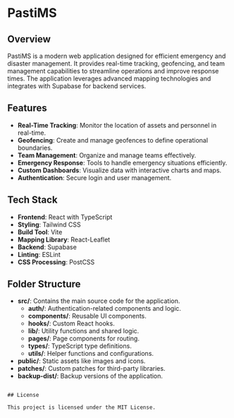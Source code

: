 # PastiMS

## Overview

PastiMS is a modern web application designed for efficient emergency and disaster management. It provides real-time tracking, geofencing, and team management capabilities to streamline operations and improve response times. The application leverages advanced mapping technologies and integrates with Supabase for backend services.

## Features

- **Real-Time Tracking**: Monitor the location of assets and personnel in real-time.
- **Geofencing**: Create and manage geofences to define operational boundaries.
- **Team Management**: Organize and manage teams effectively.
- **Emergency Response**: Tools to handle emergency situations efficiently.
- **Custom Dashboards**: Visualize data with interactive charts and maps.
- **Authentication**: Secure login and user management.

## Tech Stack

- **Frontend**: React with TypeScript
- **Styling**: Tailwind CSS
- **Build Tool**: Vite
- **Mapping Library**: React-Leaflet
- **Backend**: Supabase
- **Linting**: ESLint
- **CSS Processing**: PostCSS

## Folder Structure

- **src/**: Contains the main source code for the application.
  - **auth/**: Authentication-related components and logic.
  - **components/**: Reusable UI components.
  - **hooks/**: Custom React hooks.
  - **lib/**: Utility functions and shared logic.
  - **pages/**: Page components for routing.
  - **types/**: TypeScript type definitions.
  - **utils/**: Helper functions and configurations.
- **public/**: Static assets like images and icons.
- **patches/**: Custom patches for third-party libraries.
- **backup-dist/**: Backup versions of the application.

```

## License

This project is licensed under the MIT License.
```
